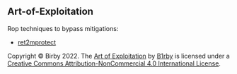 ## Art-of-Exploitation

Rop techniques to bypass mitigations:

- [ret2mprotect](https://github.com/B1rby/Art-of-Exploitation/blob/main/rop/ret2mprotect/ret2mprotect.md)

Copyright © Birby 2022. The [Art of Exploitation](https://github.com/B1rby/Art-of-Exploitation) by [B1rby](https://github.com/B1rby) is licensed under a [Creative Commons Attribution-NonCommercial 4.0 International License](https://creativecommons.org/licenses/by-nc/4.0/).
